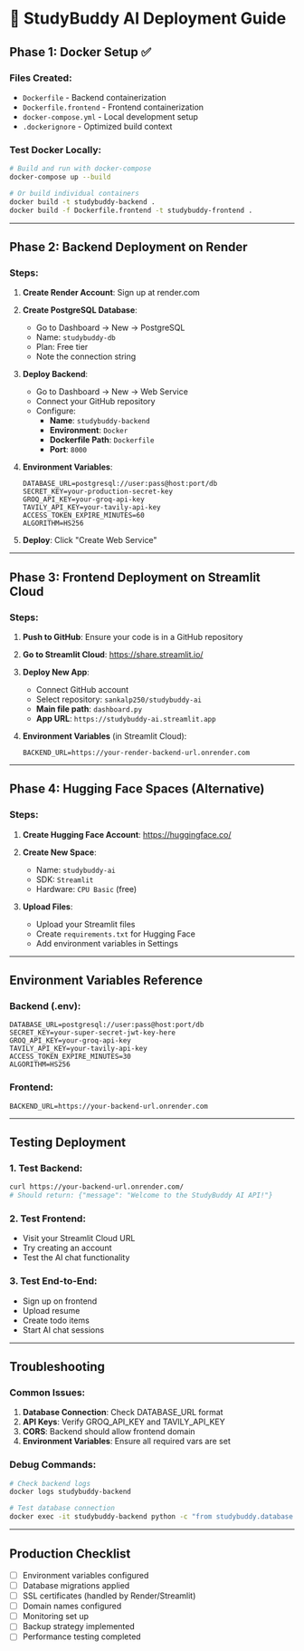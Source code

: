 # 🚀 StudyBuddy AI Deployment Guide

## Phase 1: Docker Setup ✅

### Files Created:
- `Dockerfile` - Backend containerization
- `Dockerfile.frontend` - Frontend containerization  
- `docker-compose.yml` - Local development setup
- `.dockerignore` - Optimized build context

### Test Docker Locally:
```bash
# Build and run with docker-compose
docker-compose up --build

# Or build individual containers
docker build -t studybuddy-backend .
docker build -f Dockerfile.frontend -t studybuddy-frontend .
```

---

## Phase 2: Backend Deployment on Render

### Steps:
1. **Create Render Account**: Sign up at render.com
2. **Create PostgreSQL Database**:
   - Go to Dashboard → New → PostgreSQL
   - Name: `studybuddy-db`
   - Plan: Free tier
   - Note the connection string

3. **Deploy Backend**:
   - Go to Dashboard → New → Web Service
   - Connect your GitHub repository
   - Configure:
     - **Name**: `studybuddy-backend`
     - **Environment**: `Docker`
     - **Dockerfile Path**: `Dockerfile`
     - **Port**: `8000`

4. **Environment Variables**:
   ```env
   DATABASE_URL=postgresql://user:pass@host:port/db
   SECRET_KEY=your-production-secret-key
   GROQ_API_KEY=your-groq-api-key
   TAVILY_API_KEY=your-tavily-api-key
   ACCESS_TOKEN_EXPIRE_MINUTES=60
   ALGORITHM=HS256
   ```

5. **Deploy**: Click "Create Web Service"

---

## Phase 3: Frontend Deployment on Streamlit Cloud

### Steps:
1. **Push to GitHub**: Ensure your code is in a GitHub repository
2. **Go to Streamlit Cloud**: https://share.streamlit.io/
3. **Deploy New App**:
   - Connect GitHub account
   - Select repository: `sankalp250/studybuddy-ai`
   - **Main file path**: `dashboard.py`
   - **App URL**: `https://studybuddy-ai.streamlit.app`

4. **Environment Variables** (in Streamlit Cloud):
   ```env
   BACKEND_URL=https://your-render-backend-url.onrender.com
   ```

---

## Phase 4: Hugging Face Spaces (Alternative)

### Steps:
1. **Create Hugging Face Account**: https://huggingface.co/
2. **Create New Space**:
   - Name: `studybuddy-ai`
   - SDK: `Streamlit`
   - Hardware: `CPU Basic` (free)

3. **Upload Files**:
   - Upload your Streamlit files
   - Create `requirements.txt` for Hugging Face
   - Add environment variables in Settings

---

## Environment Variables Reference

### Backend (.env):
```env
DATABASE_URL=postgresql://user:pass@host:port/db
SECRET_KEY=your-super-secret-jwt-key-here
GROQ_API_KEY=your-groq-api-key
TAVILY_API_KEY=your-tavily-api-key
ACCESS_TOKEN_EXPIRE_MINUTES=30
ALGORITHM=HS256
```

### Frontend:
```env
BACKEND_URL=https://your-backend-url.onrender.com
```

---

## Testing Deployment

### 1. Test Backend:
```bash
curl https://your-backend-url.onrender.com/
# Should return: {"message": "Welcome to the StudyBuddy AI API!"}
```

### 2. Test Frontend:
- Visit your Streamlit Cloud URL
- Try creating an account
- Test the AI chat functionality

### 3. Test End-to-End:
- Sign up on frontend
- Upload resume
- Create todo items
- Start AI chat sessions

---

## Troubleshooting

### Common Issues:
1. **Database Connection**: Check DATABASE_URL format
2. **API Keys**: Verify GROQ_API_KEY and TAVILY_API_KEY
3. **CORS**: Backend should allow frontend domain
4. **Environment Variables**: Ensure all required vars are set

### Debug Commands:
```bash
# Check backend logs
docker logs studybuddy-backend

# Test database connection
docker exec -it studybuddy-backend python -c "from studybuddy.database.connection import get_db; print('DB OK')"
```

---

## Production Checklist

- [ ] Environment variables configured
- [ ] Database migrations applied
- [ ] SSL certificates (handled by Render/Streamlit)
- [ ] Domain names configured
- [ ] Monitoring set up
- [ ] Backup strategy implemented
- [ ] Performance testing completed
